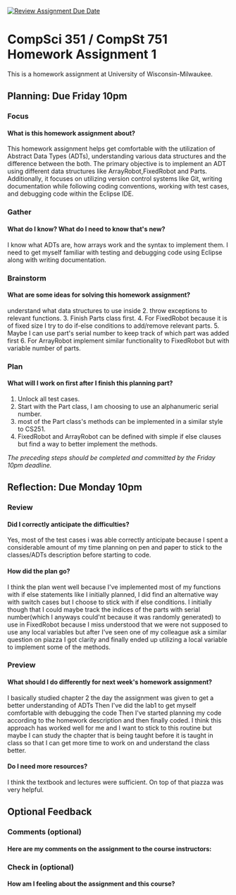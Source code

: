 [![Review Assignment Due Date](https://classroom.github.com/assets/deadline-readme-button-24ddc0f5d75046c5622901739e7c5dd533143b0c8e959d652212380cedb1ea36.svg)](https://classroom.github.com/a/pVr9Xk_w)
# CompSci 351 / CompSt 751 Homework Assignment 1

This is a homework assignment at University of Wisconsin-Milwaukee.

## Planning: Due Friday 10pm

### Focus

#### What is this homework assignment about?
This homework assignment helps get comfortable with the utilization of Abstract Data Types (ADTs), understanding various data structures and the difference between the both. The primary objective is to implement an ADT using different data structures like ArrayRobot,FixedRobot and Parts. Additionally, it focuses on utilizing version control systems like Git, writing documentation while following coding conventions, working with test cases, and debugging code within the Eclipse IDE.

### Gather

#### What do I know?  What do I need to know that's new?
I know what ADTs are, how arrays work and the syntax to implement them. I need to get myself familiar with testing and debugging code using Eclipse along with writing documentation. 

### Brainstorm

#### What are some ideas for solving this homework assignment?
understand what data structures to use inside 
2. throw exceptions to relevant functions.
3. Finish Parts class first.
4. For FixedRobot because it is of fixed size I try to do if-else conditions to add/remove relevant parts.
5. Maybe I can use part's serial number to keep track of which part was added first
6. For ArrayRobot implement similar functionality to FixedRobot but with variable number of parts.
 
### Plan

#### What will I work on first after I finish this planning part?
1. Unlock all test cases.
2. Start with the Part class, I am choosing to use an alphanumeric serial number.
3. most of the Part class's methods can be implemented in a similar style to CS251.
4. FixedRobot and ArrayRobot can be defined with simple if else clauses but find a way to better implement the methods.

*The preceding steps should be completed and committed by the
Friday 10pm deadline.*

## Reflection: Due Monday 10pm

### Review

#### Did I correctly anticipate the difficulties?
Yes, most of the test cases i was able correctly anticipate because I spent a considerable amount of my time planning on pen and paper to stick to the classes/ADTs description before starting to code.

#### How did the plan go?
I think the plan went well because I've implemented most of my functions with if else statements like I initially planned, I did find an alternative way with switch cases but I choose to stick with if else conditions. I initially though that I could maybe track the indices of the parts with serial number(which I anyways could'nt because it was randomly generated) to use in FixedRobot because I miss understood that we were not supposed to use any local variables but after I've seen one of my colleague ask a similar question on piazza I got clarity and finally ended up utilizing a local variable to implement some of the methods.
### Preview

#### What should I do differently for next week's homework assignment?
I basically studied chapter 2 the day the assignment was given to get a better understanding of ADTs
Then I've did the lab1 to get myself comfortable with debugging the code 
Then I've started planning my code according to the homework description and then finally coded.
I think this approach has worked well for me and I want to stick to this routine but maybe I can study the chapter that is being taught before it is taught in class so that I can get more time to work on and understand the class better.

#### Do I need more resources?
I think the textbook and lectures were sufficient. On top of that piazza was very helpful.

## Optional Feedback

### Comments (optional)

#### Here are my comments on the assignment to the course instructors:

### Check in (optional)

#### How am I feeling about the assignment and this course?
